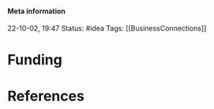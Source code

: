 #### Meta information
22-10-02, 19:47
Status: #idea
Tags: [[BusinessConnections]]





# Funding







# References
